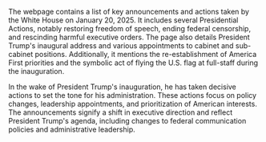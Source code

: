 The webpage contains a list of key announcements and actions taken by the White House on January 20, 2025. It includes several Presidential Actions, notably restoring freedom of speech, ending federal censorship, and rescinding harmful executive orders. The page also details President Trump's inaugural address and various appointments to cabinet and sub-cabinet positions. Additionally, it mentions the re-establishment of America First priorities and the symbolic act of flying the U.S. flag at full-staff during the inauguration.

In the wake of President Trump's inauguration, he has taken decisive actions to set the tone for his administration. These actions focus on policy changes, leadership appointments, and prioritization of American interests. The announcements signify a shift in executive direction and reflect President Trump's agenda, including changes to federal communication policies and administrative leadership.